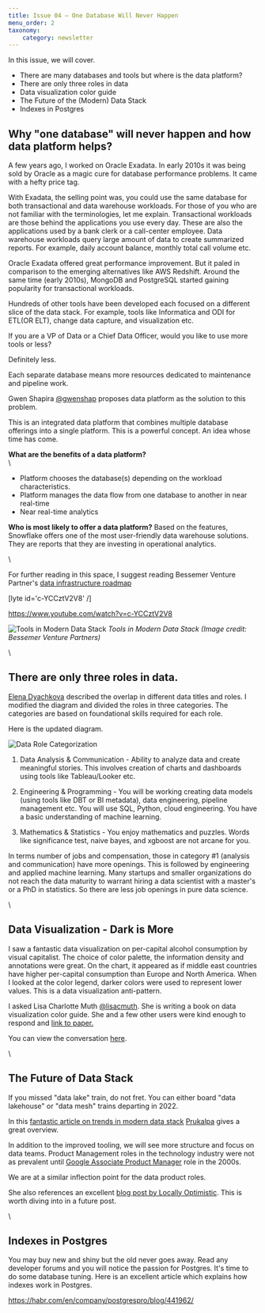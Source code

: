 ```yaml
---
title: Issue 04 – One Database Will Never Happen
menu_order: 2
taxonomy:
    category: newsletter
---
```


In this issue, we will cover.

-  There are many databases and tools but where is the data platform?
-  There are only three roles in data
-  Data visualization color guide
-  The Future of the (Modern) Data Stack 
-  Indexes in Postgres



## Why "one database" will never happen and how data platform helps?
 A few years ago, I worked on Oracle Exadata. In early 2010s it was being sold by Oracle as a magic cure for database performance problems. It came with a hefty price tag. 


With Exadata, the selling point was, you could use the same database for both transactional and data warehouse workloads. For those of you who are not familiar with the terminologies, let me explain. Transactional workloads are those behind the applications you use every day. These are also the applications used by a bank clerk or a call-center employee. Data warehouse workloads query large amount of data to create summarized reports. For example, daily account balance, monthly total call volume etc.  


Oracle Exadata offered great performance improvement. But it paled in comparison to the emerging alternatives like AWS Redshift. Around the same time (early 2010s), MongoDB and PostgreSQL started gaining popularity for transactional workloads. 


Hundreds of other tools have been developed each focused on a different slice of the data stack. For example, tools like Informatica and ODI for ETL(OR ELT), change data capture, and visualization etc. 


If you are a VP of Data or a Chief Data Officer, would you like to use more tools or less? 


Definitely less.


Each separate database means more resources dedicated to maintenance and pipeline work. 


Gwen Shapira [@gwenshap](https://twitter.com/gwenshap/status/1485325379506081795) proposes data platform as the solution to this problem. 


This is an integrated data platform that combines multiple database offerings into a single platform. This is a powerful concept. An idea whose time has come. 


**What are the benefits of a data platform?**\
\

- Platform chooses the database(s) depending on the workload characteristics. 
- Platform manages the data flow from one database to another in near real-time
- Near real-time analytics 


**Who is most likely to offer a data platform?**
Based on the features, Snowflake offers one of the most user-friendly data warehouse solutions. They are reports that they are investing in operational analytics. 

\

For further reading in this space, I suggest reading Bessemer Venture Partner's [data infrastructure roadmap](https://www.bvp.com/atlas/roadmap-data-infrastructure) 


[lyte id='c-YCCztV2V8' /]


https://www.youtube.com/watch?v=c-YCCztV2V8


![Tools in Modern Data Stack](https://s3.us-east-1.amazonaws.com/cdn.mycontent.top/localcdn/bessemer_marketmap_revised0727-small.png)
*Tools in Modern Data Stack (Image credit: Bessemer Venture Partners)*

\



## There are only three roles in data.
[Elena Dyachkova](https://twitter.com/ElenaRusAthletx/status/1483651998335614978) described the overlap in different data titles and roles. I modified the diagram and divided the roles in three categories. The categories are based on foundational skills required for each role.


Here is the updated diagram. 


![Data Role Categorization](https://s3.us-east-1.amazonaws.com/cdn.mycontent.top/localcdn/data-roles-titles-skills-small.png)


1. Data Analysis & Communication - Ability to analyze data and create meaningful stories. This involves creation of charts and dashboards using tools like Tableau/Looker etc. 

2. Engineering & Programming - You will be working creating data models (using tools like DBT or BI metadata), data engineering, pipeline management etc. You will use SQL, Python, cloud engineering. You have a basic understanding of machine learning.

3. Mathematics & Statistics - You enjoy mathematics and puzzles. Words like significance test, naive bayes, and xgboost are not arcane for you. 


In terms number of jobs and compensation, those in category #1 (analysis and communication) have more openings. This is followed by engineering and applied machine learning. Many startups and smaller organizations do not reach the data maturity to warrant hiring a data scientist with a master's or a PhD in statistics. So there are less job openings in pure data science. 

\


## Data Visualization - Dark is More
 I saw a fantastic data visualization on per-capital alcohol consumption by visual capitalist. The choice of color palette, the information density and annotations were great. On the chart, it appeared as if middle east countries have higher per-capital consumption than Europe and North America.  When I looked at the color legend, darker colors were used to represent lower values. 
This is a data visualization anti-pattern.


I asked Lisa Charlotte Muth [@lisacmuth](https://twitter.com/lisacmuth). She is writing a book on data visualization color guide. She and a few other users were kind enough to respond and [link to paper.](https://jov.arvojournals.org/article.aspx?articleid=2434433)


You can view the conversation [here](https://twitter.com/datawithdev/status/1483494986238812165). 

\


## The Future of Data Stack
 If you missed "data lake" train, do not fret. You can either board "data lakehouse" or "data mesh" trains departing in 2022.


In this [fantastic article on trends in modern data stack](https://towardsdatascience.com/the-future-of-the-modern-data-stack-in-2022-4f4c91bb778f#2a20-47bfce3afb1f) [Prukalpa](https://twitter.com/prukalpa) gives a great overview.


In addition to the improved tooling, we will see more structure and focus on data teams. Product Management roles in the technology industry were not as prevalent until [Google Associate Product Manager](https://www.aakashg.com/2022/01/03/history-of-pm/) role in the 2000s. 


We are at a similar inflection point for the data product roles. 


She also references an excellent [blog post by Locally Optimistic](https://locallyoptimistic.com/post/run-your-data-team-like-a-product-team/). This is worth diving into in a future post. 

\


## Indexes in Postgres
 You may buy new and shiny but the old never goes away. 
Read any developer forums and you will notice the passion for Postgres. 
It's time to do some database tuning. Here is an excellent article which explains how indexes work in Postgres.


https://habr.com/en/company/postgrespro/blog/441962/